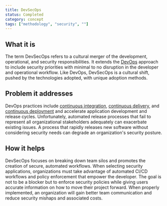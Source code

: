```yaml
---
title: DevSecOps 
status: Completed
category: concept
tags: ["methodology", "security", ""]
---
```


## What it is

The term DevSecOps refers to a cultural merger of the development, operational, and security responsibilities. 
It extends the [DevOps](/devops/) approach to include security priorities 
with minimal to no disruption in the developer and operational workflow. 
Like DevOps, DevSecOps is a cultural shift, pushed by the technologies adopted, with unique adoption methods.

## Problem it addresses

DevOps practices include [continuous integration](/continuous-integration/), [continuous delivery](/continuous-delivery/),
and [continuous deployment](/continuous-deployment/) and accelerate application development and release cycles. 
Unfortunately, automated release processes that fail to represent 
all organizational stakeholders adequately can exacerbate existing issues. 
A process that rapidly releases new software without considering security needs 
can degrade an organization's security posture.

## How it helps

DevSecOps focuses on breaking down team silos and promotes the creation of secure, automated workflows. 
When selecting security applications, organizations must take advantage of 
automated CI/CD workflows and policy enforcement that empower the developer. 
The goal is not to be a blocker but to enforce security policies 
while giving users accurate information on how to move their project forward. 
When properly implemented, an organization will gain better team communication and 
reduce security mishaps and associated costs.
